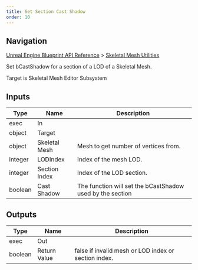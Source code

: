 ```yaml
---
title: Set Section Cast Shadow
order: 10
---
```

## Navigation

[Unreal Engine Blueprint API Reference](https://dev.epicgames.com/documentation/en-us/unreal-engine/BlueprintAPI) > [Skeletal Mesh Utilities](https://dev.epicgames.com/documentation/en-us/unreal-engine/BlueprintAPI/SkeletalMeshUtilities)

Set bCastShadow for a section of a LOD of a Skeletal Mesh.

Target is Skeletal Mesh Editor Subsystem

## Inputs

| Type | Name | Description |
| --- | --- | --- |
| exec | In |  |
| object | Target |  |
| object | Skeletal Mesh | Mesh to get number of vertices from. |
| integer | LODIndex | Index of the mesh LOD. |
| integer | Section Index | Index of the LOD section. |
| boolean | Cast Shadow | The function will set the bCastShadow used by the section |

## Outputs

| Type | Name | Description |
| --- | --- | --- |
| exec | Out |  |
| boolean | Return Value | false if invalid mesh or LOD index or section index. |
